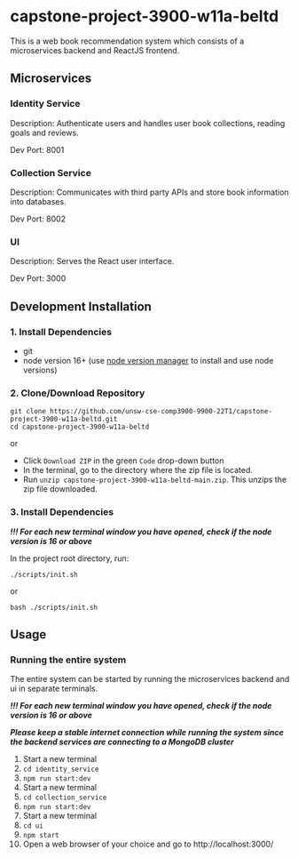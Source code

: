 # capstone-project-3900-w11a-beltd

This is a web book recommendation system which consists of a microservices backend and ReactJS frontend.

## Microservices

### Identity Service

Description: Authenticate users and handles user book collections, reading goals and reviews.

Dev Port: 8001

### Collection Service

Description: Communicates with third party APIs and store book information into databases.

Dev Port: 8002

### UI

Description: Serves the React user interface.

Dev Port: 3000

## Development Installation

### 1. Install Dependencies

- git
- node version 16+ (use [node version manager](https://github.com/nvm-sh/nvm) to install and use node versions)

### 2. Clone/Download Repository

```
git clone https://github.com/unsw-cse-comp3900-9900-22T1/capstone-project-3900-w11a-beltd.git
cd capstone-project-3900-w11a-beltd
```

or

- Click `Download ZIP` in the green `Code` drop-down button
- In the terminal, go to the directory where the zip file is located.
- Run `unzip capstone-project-3900-w11a-beltd-main.zip`. This unzips the zip file downloaded.

### 3. Install Dependencies

**_!!! For each new terminal window you have opened, check if the node version is 16 or above_**

In the project root directory, run:

```
./scripts/init.sh
```

or

```
bash ./scripts/init.sh
```

## Usage

### Running the entire system

The entire system can be started by running the microservices backend and ui in separate terminals.

**_!!! For each new terminal window you have opened, check if the node version is 16 or above_**

**_Please keep a stable internet connection while running the system since the backend services are connecting to a MongoDB cluster_**

1. Start a new terminal
2. `cd identity_service`
3. `npm run start:dev`
4. Start a new terminal
5. `cd collection_service`
6. `npm run start:dev`
7. Start a new terminal
8. `cd ui`
9. `npm start`
10. Open a web browser of your choice and go to http://localhost:3000/
